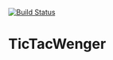 [![Build Status](https://travis-ci.org/aevartg/TicTacWenger.png)](https://travis-ci.org/aevartg/TicTacWenger)
# TicTacWenger
